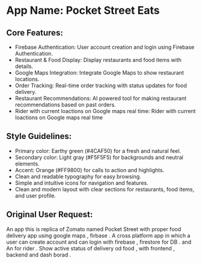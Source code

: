 # **App Name**: Pocket Street Eats

## Core Features:

- Firebase Authentication: User account creation and login using Firebase Authentication.
- Restaurant & Food Display: Display restaurants and food items with details.
- Google Maps Integration: Integrate Google Maps to show restaurant locations.
- Order Tracking: Real-time order tracking with status updates for food delivery.
- Restaurant Recommendations: AI powered tool for making restaurant recommendations based on past orders.
- Rider with current loactions on Google maps real time: Rider with current loactions on Google maps real time

## Style Guidelines:

- Primary color: Earthy green (#4CAF50) for a fresh and natural feel.
- Secondary color: Light gray (#F5F5F5) for backgrounds and neutral elements.
- Accent: Orange (#FF9800) for calls to action and highlights.
- Clean and readable typography for easy browsing.
- Simple and intuitive icons for navigation and features.
- Clean and modern layout with clear sections for restaurants, food items, and user profile.

## Original User Request:
An app this is replica of Zomato named Pocket Street with proper food delivery app using google maps , firbase . A cross platform app in which a user can create account and can login with firebase , firestore for DB . and An for rider . Show active status of delivery od food , with frontend , backend and dash borad .
  